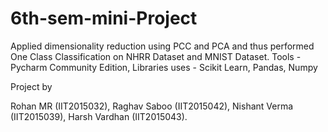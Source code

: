 # 6th-sem-mini-Project

Applied dimensionality reduction using PCC and PCA and thus performed One Class Classification
on NHRR Dataset and MNIST Dataset. Tools - Pycharm Community Edition, Libraries uses - Scikit
Learn, Pandas, Numpy

Project by

Rohan MR (IIT2015032), Raghav Saboo (IIT2015042), Nishant Verma (IIT2015039), Harsh Vardhan (IIT2015043).

